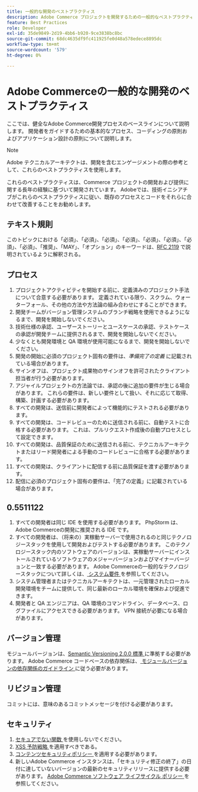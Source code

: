 ```yaml
---
title: 一般的な開発のベストプラクティス
description: Adobe Commerce プロジェクトを開発するための一般的なベストプラクティスについて説明します。
feature: Best Practices
role: Developer
exl-id: 35de9849-2d19-4bb6-b920-9ce3838bc8bc
source-git-commit: 68dc4635df9fc411925fe0d48a578edece8895dc
workflow-type: tm+mt
source-wordcount: '579'
ht-degree: 0%

---
```


# Adobe Commerceの一般的な開発のベストプラクティス

ここでは、健全なAdobe Commerce開発プロセスのベースラインについて説明します。 開発者をガイドするための基本的なプロセス、コーディングの原則およびアプリケーション設計の原則について説明します。

>[!NOTE]
>
>Adobe テクニカルアーキテクトは、開発を含むエンゲージメントの際の参考として、これらのベストプラクティスを使用します。

これらのベストプラクティスは、Commerce プロジェクトの開発および提供に関する長年の経験に基づいて開発されています。 Adobeでは、技術イニシアチブがこれらのベストプラクティスに従い、既存のプロセスとコードをそれらに合わせて改善することをお勧めします。

## テキスト規則

このトピックにおける「必須」、「必須」、「必須」、「必須」、「必須」、「必須」、「必須」、「必須」、「推奨」、「MAY」、「オプション」のキーワードは、[RFC 2119](https://datatracker.ietf.org/doc/html/rfc2119) で説明されているように解釈される。

## プロセス

1. プロジェクトアクティビティを開始する前に、定義済みのプロジェクト手法について合意する必要があります。 定義されている限り、スクラム、ウォーターフォール、その他の方法や方法論の組み合わせにすることができます。
1. 開発チームがバージョン管理システムのブランチ戦略を使用できるようになるまで、開発を開始しないでください。
1. 技術仕様の承認、ユーザーストーリーとユースケースの承認、テストケースの承認が開発チームに提供されるまで、開発を開始しないでください。
1. 少なくとも開発環境と QA 環境が使用可能になるまで、開発を開始しないでください。
1. 開発の開始に必須のプロジェクト固有の要件は、_準備完了の定義_ に記載されている場合があります。
1. サインオフは、プロジェクト成果物のサインオフを許可されたクライアント担当者が行う必要があります。
1. アジャイルプロジェクトの方法論では、承認の後に追加の要件が生じる場合があります。 これらの要件は、新しい要件として扱い、それに応じて取得、構築、計画する必要があります。
1. すべての開発は、送信前に開発者によって機能的にテストされる必要があります。
1. すべての開発は、コードレビューのために送信される前に、自動テストに合格する必要があります。 これは、プルリクエスト作成後の自動プロセスとして設定できます。
1. すべての開発は、品質保証のために送信される前に、テクニカルアーキテクトまたはリード開発者による手動のコードレビューに合格する必要があります。
1. すべての開発は、クライアントに配信する前に品質保証を渡す必要があります。
1. 配信に必須のプロジェクト固有の要件は、「完了の定義」に記載されている場合があります。

## 0.5511122

1. すべての開発者は同じ IDE を使用する必要があります。 PhpStorm は、Adobe Commerceの開発に推奨される IDE です。
1. すべての開発者は、（将来の）実稼動サーバーで使用されるのと同じテクノロジースタックを使用して開発およびテストする必要があります。 このテクノロジースタック内のソフトウェアのバージョンは、実稼動サーバーにインストールされているソフトウェアのメジャーバージョンおよびマイナーバージョンと一致する必要があります。 Adobe Commerceの一般的なテクノロジースタックについて詳しくは、[ システム要件 ](../../../installation/system-requirements.md) を参照してください。
1. システム管理者またはテクニカルアーキテクトは、一元管理されたローカル開発環境をチームに提供して、同じ最新のローカル環境を確保および促進できます。
1. 開発者と QA エンジニアは、QA 環境のコマンドライン、データベース、ログファイルにアクセスできる必要があります。 VPN 接続が必要になる場合があります。

## バージョン管理

モジュールバージョンは、[Semantic Versioning 2.0.0 標準 ](https://semver.org/) に準拠する必要があります。
Adobe Commerce コードベースの依存関係は、[ モジュールバージョンの依存関係のガイドライン ](https://developer.adobe.com/commerce/php/development/versioning/dependencies/) に従う必要があります。

## リビジョン管理

コミットには、意味のあるコミットメッセージを付ける必要があります。

## セキュリティ

1. [ セキュアでない関数 ](https://developer.adobe.com/commerce/php/development/security/non-secure-functions/) を使用しないでください。
1. [XSS 予防戦略 ](https://developer.adobe.com/commerce/php/development/security/cross-site-scripting/) を適用すべきである。
1. [ コンテンツセキュリティポリシー ](https://developer.adobe.com/commerce/php/development/security/content-security-policies/) を適用する必要があります。
1. 新しいAdobe Commerce インスタンスは、「セキュリティ修正の終了」の日付に達していないバージョンの最新のセキュリティリリースに提供する必要があります。 [Adobe Commerce ソフトウェア ライフサイクル ポリシー ](../../../release/lifecycle-policy.md) を参照してください。
